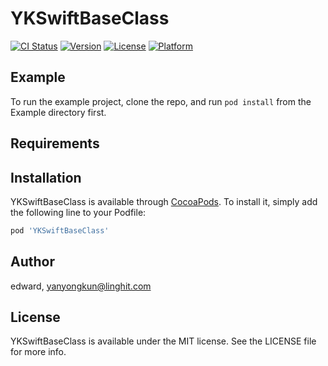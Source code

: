 # YKSwiftBaseClass

[![CI Status](https://img.shields.io/travis/edward/YKSwiftBaseClass.svg?style=flat)](https://travis-ci.org/edward/YKSwiftBaseClass)
[![Version](https://img.shields.io/cocoapods/v/YKSwiftBaseClass.svg?style=flat)](https://cocoapods.org/pods/YKSwiftBaseClass)
[![License](https://img.shields.io/cocoapods/l/YKSwiftBaseClass.svg?style=flat)](https://cocoapods.org/pods/YKSwiftBaseClass)
[![Platform](https://img.shields.io/cocoapods/p/YKSwiftBaseClass.svg?style=flat)](https://cocoapods.org/pods/YKSwiftBaseClass)

## Example

To run the example project, clone the repo, and run `pod install` from the Example directory first.

## Requirements

## Installation

YKSwiftBaseClass is available through [CocoaPods](https://cocoapods.org). To install
it, simply add the following line to your Podfile:

```ruby
pod 'YKSwiftBaseClass'
```

## Author

edward, yanyongkun@linghit.com

## License

YKSwiftBaseClass is available under the MIT license. See the LICENSE file for more info.
